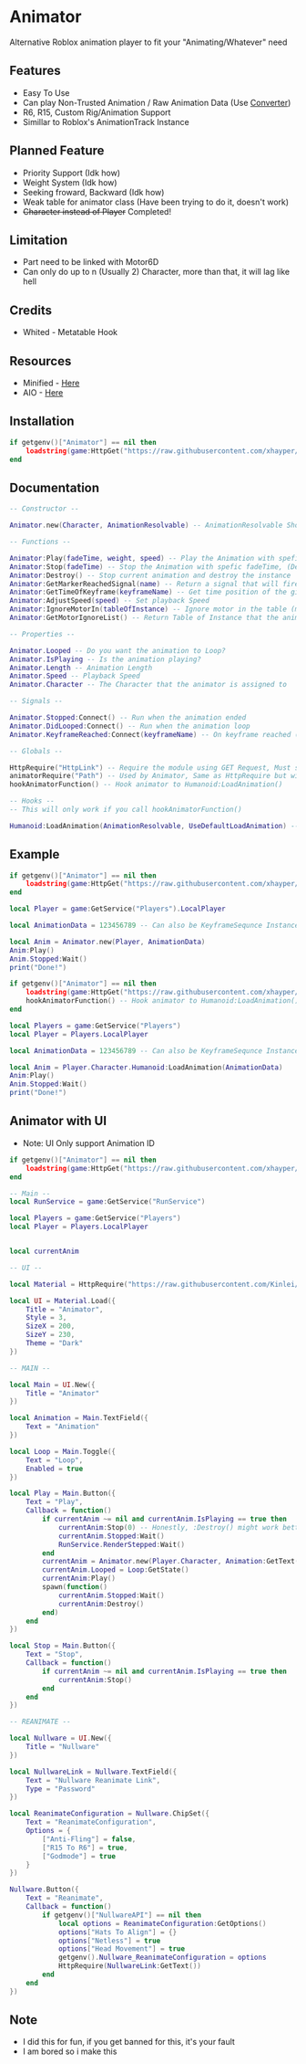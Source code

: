 # Animator

Alternative Roblox animation player to fit your "Animating/Whatever" need

## Features

* Easy To Use
* Can play Non-Trusted Animation / Raw Animation Data (Use [Converter](https://github.com/xhayper/Animator/tree/main/Converter))
* R6, R15, Custom Rig/Animation Support
* Simillar to Roblox's AnimationTrack Instance

## Planned Feature

* Priority Support (Idk how)
* Weight System (Idk how)
* Seeking froward, Backward (Idk how)
* Weak table for animator class (Have been trying to do it, doesn't work)
* ~~Character instead of Player~~ Completed!

## Limitation
* Part need to be linked with Motor6D
* Can only do up to n (Usually 2) Character, more than that, it will lag like hell

## Credits
* Whited - Metatable Hook

## Resources

* Minified - [Here](https://github.com/xhayper/Animator/blob/main/Other/Minified.lua)
* AIO - [Here](https://github.com/xhayper/Animator/blob/main/Other/AIO.lua)

## Installation

```lua
if getgenv()["Animator"] == nil then
    loadstring(game:HttpGet("https://raw.githubusercontent.com/xhayper/Animator/main/Source/Main.lua"))()
end
```

## Documentation

```lua
-- Constructor --

Animator.new(Character, AnimationResolvable) -- AnimationResolvable Should Be AnimationID as String/Number or KeyframeSequnce or Raw Animation Data or Animation Instance

-- Functions --

Animator:Play(fadeTime, weight, speed) -- Play the Animation with spefic fadeTime and speed, (Deault - fadeTime = 0.100000001, weight = 1, speed = 1)
Animator:Stop(fadeTime) -- Stop the Animation with spefic fadeTime, (Default - fadeTime = 0.100000001)
Animator:Destroy() -- Stop current animation and destroy the instance
Animator:GetMarkerReachedSignal(name) -- Return a signal that will fire when an marker with same name has been reached, (Args - Value)
Animator:GetTimeOfKeyframe(keyframeName) -- Get time position of the given frame name (first one)
Animator:AdjustSpeed(speed) -- Set playback Speed
Animator:IgnoreMotorIn(tableOfInstance) -- Ignore motor in the table (must be table of Instance)
Animator:GetMotorIgnoreList() -- Return Table of Instance that the animator will use as Ignore list

-- Properties --

Animator.Looped -- Do you want the animation to Loop?
Animator.IsPlaying -- Is the animation playing?
Animator.Length -- Animation Length
Animator.Speed -- Playback Speed
Animator.Character -- The Character that the animator is assigned to

-- Signals --

Animator.Stopped:Connect() -- Run when the animation ended
Animator.DidLooped:Connect() -- Run when the animation loop
Animator.KeyframeReached:Connect(keyframeName) -- On keyframe reached (Only trigger if the keyframe name isn't Keyframe

-- Globals --

HttpRequire("HttpLink") -- Require the module using GET Request, Must start with 'http://' or 'https://'
animatorRequire("Path") -- Used by Animator, Same as HttpRequire but with this repo link as the prefix
hookAnimatorFunction() -- Hook animator to Humanoid:LoadAnimation()

-- Hooks --
-- This will only work if you call hookAnimatorFunction()

Humanoid:LoadAnimation(AnimationResolvable, UseDefaultLoadAnimation) -- AnimationResolvable - Should Be AnimationID as String/Number or KeyframeSequnce or Raw Animation Data or Animation Instance, UseDefaultLoadAnimation - Boolean
```

## Example

```lua
if getgenv()["Animator"] == nil then
    loadstring(game:HttpGet("https://raw.githubusercontent.com/xhayper/Animator/main/Source/Main.lua"))()
end

local Player = game:GetService("Players").LocalPlayer

local AnimationData = 123456789 -- Can also be KeyframeSequnce Instance, Table of data or ID as string

local Anim = Animator.new(Player, AnimationData)
Anim:Play()
Anim.Stopped:Wait()
print("Done!")
```

```lua
if getgenv()["Animator"] == nil then
    loadstring(game:HttpGet("https://raw.githubusercontent.com/xhayper/Animator/main/Source/Main.lua"))()
	hookAnimatorFunction() -- Hook animator to Humanoid:LoadAnimation()
end

local Players = game:GetService("Players")
local Player = Players.LocalPlayer

local AnimationData = 123456789 -- Can also be KeyframeSequnce Instance, Table of data or ID as string

local Anim = Player.Character.Humanoid:LoadAnimation(AnimationData)
Anim:Play()
Anim.Stopped:Wait()
print("Done!")
```

## Animator with UI

* Note: UI Only support Animation ID

```lua
if getgenv()["Animator"] == nil then
    loadstring(game:HttpGet("https://raw.githubusercontent.com/xhayper/Animator/main/Source/Main.lua"))()
end

-- Main --
local RunService = game:GetService("RunService")

local Players = game:GetService("Players")
local Player = Players.LocalPlayer


local currentAnim

-- UI --

local Material = HttpRequire("https://raw.githubusercontent.com/Kinlei/MaterialLua/master/Module.lua")

local UI = Material.Load({
	Title = "Animator",
	Style = 3,
	SizeX = 200,
	SizeY = 230,
	Theme = "Dark"
})

-- MAIN --

local Main = UI.New({
	Title = "Animator"
})

local Animation = Main.TextField({
	Text = "Animation"
})

local Loop = Main.Toggle({
	Text = "Loop",
	Enabled = true
})

local Play = Main.Button({
	Text = "Play",
	Callback = function()
		if currentAnim ~= nil and currentAnim.IsPlaying == true then
			currentAnim:Stop(0) -- Honestly, :Destroy() might work better, but i can't seem to get it to work
			currentAnim.Stopped:Wait()
			RunService.RenderStepped:Wait()
		end
		currentAnim = Animator.new(Player.Character, Animation:GetText())
		currentAnim.Looped = Loop:GetState()
		currentAnim:Play()
		spawn(function()
			currentAnim.Stopped:Wait()
			currentAnim:Destroy()
		end)
	end
})

local Stop = Main.Button({
	Text = "Stop",
	Callback = function()
		if currentAnim ~= nil and currentAnim.IsPlaying == true then
			currentAnim:Stop()
		end
	end
})

-- REANIMATE --

local Nullware = UI.New({
	Title = "Nullware"
})

local NullwareLink = Nullware.TextField({
	Text = "Nullware Reanimate Link",
	Type = "Password"
})

local ReanimateConfiguration = Nullware.ChipSet({
	Text = "ReanimateConfiguration",
	Options = {
		["Anti-Fling"] = false,
		["R15 To R6"] = true,
		["Godmode"] = true
	}
})

Nullware.Button({
	Text = "Reanimate",
	Callback = function()
		if getgenv()["NullwareAPI"] == nil then
			local options = ReanimateConfiguration:GetOptions()
			options["Hats To Align"] = {}
			options["Netless"] = true
			options["Head Movement"] = true
			getgenv().Nullware_ReanimateConfiguration = options
			HttpRequire(NullwareLink:GetText())
		end
	end
})
```

## Note
* I did this for fun, if you get banned for this, it's your fault
* I am bored so i make this

